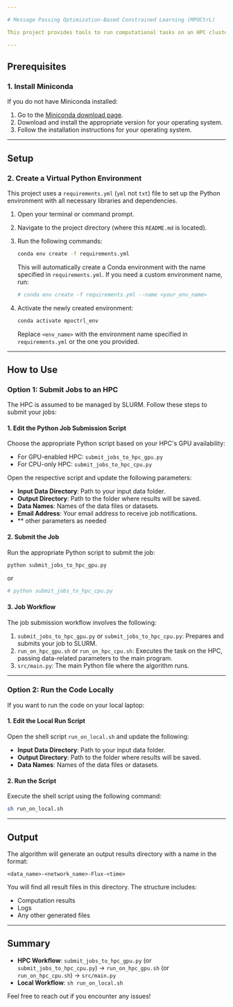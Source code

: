 ```yaml
---

# Message Passing Optimization-Based Constrained Learning (MPOCtrL)

This project provides tools to run computational tasks on an HPC cluster managed by SLURM or on your local machine. Follow the instructions below to get started.

---
```


## **Prerequisites**

### 1. Install Miniconda
If you do not have Miniconda installed:
1. Go to the [Miniconda download page](https://docs.conda.io/en/latest/miniconda.html).
2. Download and install the appropriate version for your operating system.
3. Follow the installation instructions for your operating system.

---

## **Setup**

### 2. Create a Virtual Python Environment
This project uses a `requirements.yml` (`yml` not `txt`) file to set up the Python environment with all necessary libraries and dependencies.

1. Open your terminal or command prompt.
2. Navigate to the project directory (where this `README.md` is located).
3. Run the following commands:

   ```bash
   conda env create -f requirements.yml
   ```

   This will automatically create a Conda environment with the name specified in `requirements.yml`. If you need a custom environment name, run:

   ```bash
   # conda env create -f requirements.yml --name <your_env_name>
   ```

4. Activate the newly created environment:

   ```bash
   conda activate mpoctrl_env
   ```

   Replace `<env_name>` with the environment name specified in `requirements.yml` or the one you provided.

---

## **How to Use**

### **Option 1: Submit Jobs to an HPC**

The HPC is assumed to be managed by SLURM. Follow these steps to submit your jobs:

#### 1. Edit the Python Job Submission Script
Choose the appropriate Python script based on your HPC's GPU availability:
- For GPU-enabled HPC: `submit_jobs_to_hpc_gpu.py`
- For CPU-only HPC: `submit_jobs_to_hpc_cpu.py`

Open the respective script and update the following parameters:
- **Input Data Directory**: Path to your input data folder.
- **Output Directory**: Path to the folder where results will be saved.
- **Data Names**: Names of the data files or datasets.
- **Email Address**: Your email address to receive job notifications.
- ** other parameters as needed

#### 2. Submit the Job
Run the appropriate Python script to submit the job:
```bash
python submit_jobs_to_hpc_gpu.py
```
or
```bash
# python submit_jobs_to_hpc_cpu.py
```

#### 3. Job Workflow
The job submission workflow involves the following:
1. `submit_jobs_to_hpc_gpu.py` or `submit_jobs_to_hpc_cpu.py`: Prepares and submits your job to SLURM.
2. `run_on_hpc_gpu.sh` or `run_on_hpc_cpu.sh`: Executes the task on the HPC, passing data-related parameters to the main program.
3. `src/main.py`: The main Python file where the algorithm runs.

---

### **Option 2: Run the Code Locally**

If you want to run the code on your local laptop:

#### 1. Edit the Local Run Script
Open the shell script `run_on_local.sh` and update the following:
- **Input Data Directory**: Path to your input data folder.
- **Output Directory**: Path to the folder where results will be saved.
- **Data Names**: Names of the data files or datasets.

#### 2. Run the Script
Execute the shell script using the following command:
```bash
sh run_on_local.sh
```

---

## **Output**
The algorithm will generate an output results directory with a name in the format:

```
<data_name>-<network_name>-Flux-<time>
```

You will find all result files in this directory. The structure includes:
- Computation results
- Logs
- Any other generated files

---

## **Summary**
- **HPC Workflow**: `submit_jobs_to_hpc_gpu.py` (or `submit_jobs_to_hpc_cpu.py`) → `run_on_hpc_gpu.sh` (or `run_on_hpc_cpu.sh`) → `src/main.py`
- **Local Workflow**: `sh run_on_local.sh`

Feel free to reach out if you encounter any issues!
